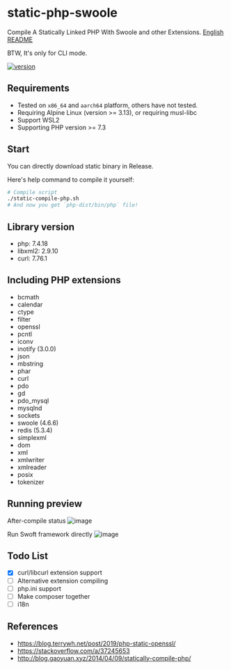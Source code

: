 # static-php-swoole
Compile A Statically Linked PHP With Swoole and other Extensions. [English README](/README-en.md)

BTW, It's only for CLI mode.

[![version](https://img.shields.io/badge/version-1.1.1-green.svg)]()

## Requirements
- Tested on `x86_64` and `aarch64` platform, others have not tested.
- Requiring Alpine Linux (version >= 3.13), or requiring musl-libc
- Support WSL2
- Supporting PHP version >= 7.3

## Start
You can directly download static binary in Release.

Here's help command to compile it yourself:
```bash
# Compile script
./static-compile-php.sh
# And now you get `php-dist/bin/php` file!
```

## Library version
- php: 7.4.18
- libxml2: 2.9.10
- curl: 7.76.1

## Including PHP extensions
- bcmath
- calendar
- ctype
- filter
- openssl
- pcntl
- iconv
- inotify (3.0.0)
- json
- mbstring
- phar
- curl
- pdo
- gd
- pdo_mysql
- mysqlnd
- sockets
- swoole (4.6.6)
- redis (5.3.4)
- simplexml
- dom
- xml
- xmlwriter
- xmlreader
- posix
- tokenizer

## Running preview
After-compile status
![image](https://user-images.githubusercontent.com/20330940/116291663-6df47580-a7c7-11eb-8df3-6340c6f87055.png)

Run Swoft framework directly
![image](https://user-images.githubusercontent.com/20330940/116053161-f16d7400-a6ac-11eb-87b8-e510c6454861.png)

## Todo List
- [X] curl/libcurl extension support
- [ ] Alternative extension compiling
- [ ] php.ini support
- [ ] Make composer together
- [ ] i18n

## References
- <https://blog.terrywh.net/post/2019/php-static-openssl/>
- <https://stackoverflow.com/a/37245653>
- <http://blog.gaoyuan.xyz/2014/04/09/statically-compile-php/>
